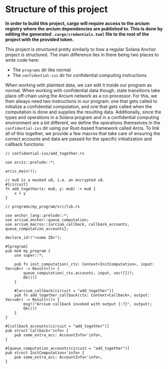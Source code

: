 # Structure of this project

**In order to build this project, cargo will require access to the arcium registry where the arcium dependencies are published to.
This is done by editing the generated `.cargo/credentials.toml` file to the root of the project with the provided token.**

This project is structured pretty similarly to how a regular Solana Anchor project is structured. The main difference lies in there being two places to write code here:

- The `programs` dir like normal
- The `confidential-ixs` dir for confidential computing instructions

When working with plaintext data, we can edit it inside our program as normal. When working with confidential data though, state transitions take place off-chain using the Arcium network as a co-processor. For this, we then always need two instructions in our program: one that gets called to initialize a confidential computation, and one that gets called when the computation is done and supplies the resulting data. Additionally, since the types and operations in a Solana program and in a confidential computing environment are a bit different, we define the operations themselves in the `confidential-ixs` dir using our Rust-based framework called Arcis. To link all of this together, we provide a few macros that take care of ensuring the correct accounts and data are passed for the specific initialization and callback functions:

```
// confidential-ixs/add_together.rs

use arcis::prelude::*;

arcis_main!();

// mu8 is a masked u8, i.e. an encrypted u8.
#[circuit]
fn add_together(x: mu8, y: mu8) -> mu8 {
    x + y
}

// programs/my_program/src/lib.rs

use anchor_lang::prelude::*;
use arcium_anchor::queue_computation;
use arcium_macros::{arcium_callback, callback_accounts, queue_computation_accounts};

declare_id!("<some ID>");

#[program]
pub mod my_program {
    use super::*;

    pub fn init_computation(_ctx: Context<InitComputation>, input: Vec<u8>) -> Result<()> {
        queue_computation(_ctx.accounts, input, vec![])?;
        Ok(())
    }

    #[arcium_callback(circuit = "add_together")]
    pub fn add_together_callback(ctx: Context<Callback>, output: Vec<u8>) -> Result<()> {
        msg!("Arcium callback invoked with output {:?}", output);
        Ok(())
    }
}

#[callback_accounts(circuit = "add_together")]
pub struct Callback<'info> {
    pub some_extra_acc: AccountInfo<'info>,
}

#[queue_computation_accounts(circuit = "add_together")]
pub struct InitComputation<'info> {
    pub some_extra_acc: AccountInfo<'info>,
}
```
